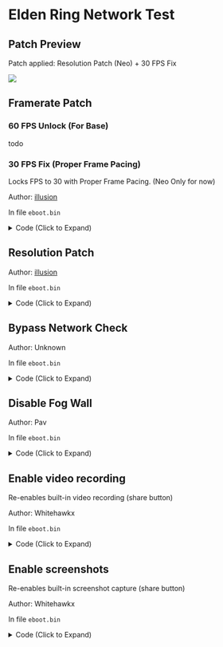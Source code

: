 # Elden Ring Network Test

## Patch Preview

Patch applied: Resolution Patch (Neo) + 30 FPS Fix

![](https://storage.googleapis.com/assets-illusion0001/images/patches/preview/EldenRingPatches/EldenRingNeoPreview.png)

## Framerate Patch

### 60 FPS Unlock (For Base)

todo

### 30 FPS Fix (Proper Frame Pacing)

Locks FPS to 30 with Proper Frame Pacing. (Neo Only for now)

Author: [illusion](https://github.com/illusion0001)

In file `eboot.bin`

<details>
<summary>Code (Click to Expand)</summary>

```
0x2D42FF0 E8 0F D5 39 00
0x30E0503 00 BF 00 01 11 4E BE 01 00 00 00 E8 ED F8 D8 FF C3
```

</details>

## Resolution Patch

Author: [illusion](https://github.com/illusion0001)

In file `eboot.bin`

<details>
<summary>Code (Click to Expand)</summary>

```
# Base
0x3C68B8C 00 05 00 00 D0 02 00 00

# Neo
0x1BE505F 80 07 00 00
0x1BE5069 38 04 00 00
```

</details>

## Bypass Network Check

Author: Unknown

In file `eboot.bin`

<details>
<summary>Code (Click to Expand)</summary>

```
0x015724A0 90 90 90 90 90 90
0x015725AC 90 90 90 90 90 90
0x015724B1 E9 EF 00 00 00 90
```

</details>

## Disable Fog Wall

Author: Pav

In file `eboot.bin`

<details>
<summary>Code (Click to Expand)</summary>

```
0x013BBC33 90 90 90 90 90
```

</details>

## Enable video recording

Re-enables built-in video recording (share button)

Author: Whitehawkx

In file `eboot.bin`

<details>
<summary>Code (Click to Expand)</summary>

```
0x01BFF78E 90 90 90 90 90
```

</details>

## Enable screenshots

Re-enables built-in screenshot capture (share button)

Author: Whitehawkx

In file `eboot.bin`

<details>
<summary>Code (Click to Expand)</summary>

```
0x01BFF7AC 90 90 90 90 90
```

</details>
